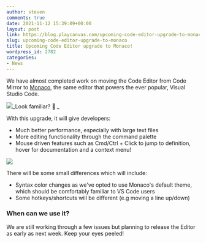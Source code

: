 ```yaml
---
author: steven
comments: true
date: 2021-11-12 15:39:09+00:00
layout: post
link: https://blog.playcanvas.com/upcoming-code-editor-upgrade-to-monaco/
slug: upcoming-code-editor-upgrade-to-monaco
title: Upcoming Code Editor upgrade to Monaco!
wordpress_id: 2782
categories:
- News
---
```





We have almost completed work on moving the Code Editor from Code Mirror to [Monaco](https://github.com/Microsoft/monaco-editor), the same editor that powers the ever popular, Visual Studio Code.





[![](https://blog.playcanvas.com/wp-content/uploads/2021/11/image-1024x391.png)](https://blog.playcanvas.com/wp-content/uploads/2021/11/image.png)_Look familiar? 👀 _





With this upgrade, it will give developers:







  * Much better performance, especially with large text files
  * More editing functionality through the command palette
  * Mouse driven features such as Cmd/Ctrl + Click to jump to definition, hover for documentation and a context menu! 




[![](https://blog.playcanvas.com/wp-content/uploads/2021/11/playcanvas-monaco-code-editor-1.gif)](https://blog.playcanvas.com/wp-content/uploads/2021/11/playcanvas-monaco-code-editor-1.gif)





There will be some small differences which will include: 







  * Syntax color changes as we've opted to use Monaco's default theme, which should be comfortably familiar to VS Code users
  * Some hotkeys/shortcuts will be different (e.g moving a line up/down)






### When can we use it?







We are still working through a few issues but planning to release the Editor as early as next week. Keep your eyes peeled!




